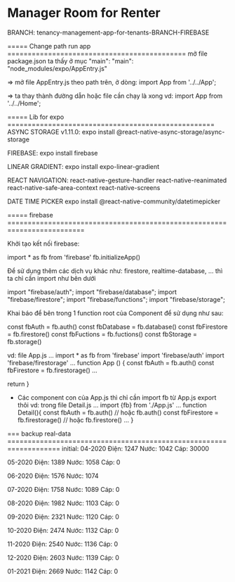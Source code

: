 # Manager Room for Renter
BRANCH: tenancy-management-app-for-tenants-BRANCH-FIREBASE



===== Change path run app ============================================
mở file package.json
ta thấy ở mục "main":
  "main": "node_modules/expo/AppEntry.js"

=> mở file AppEntry.js theo path trên, ở dòng:
  import App from '../../App';

=> ta thay thành đường dẫn hoặc file cần chạy là xong
vd:
import App from '../../Home';

===== Lib for expo ===================================================
ASYNC STORAGE v1.11.0:
expo install @react-native-async-storage/async-storage

FIREBASE:
expo install firebase

LINEAR GRADIENT:
expo install expo-linear-gradient

REACT NAVIGATION:
react-native-gesture-handler
react-native-reanimated
react-native-safe-area-context
react-native-screens

DATE TIME PICKER
expo install @react-native-community/datetimepicker


===== firebase =========================================================================

Khởi tạo kết nối firebase:

import * as fb from 'firebase'
fb.initializeApp(<configKey>)

Để sử dụng thêm các dịch vụ khác như: firestore, realtime-database, ...
thì ta chỉ cần import như bên dưới

import "firebase/auth";
import "firebase/database";
import "firebase/firestore";
import "firebase/functions";
import "firebase/storage";

Khai báo để bên trong 1 function root của
Component để sử dụng như sau:

const fbAuth = fb.auth()
const fbDatabase = fb.database()
const fbFirestore = fb.firestore()
const fbFuctions = fb.fuctions()
const fbStorage = fb.storage()


vd: file App.js
...
import * as fb from 'firebase'
import 'firebase/auth'
import 'firebase/firestorage'
...
function App () {
  const fbAuth = fb.auth()
  const fbFirestore = fb.firestorage()
  ...

  return <Detail />
}

* Các component con của App.js thì chỉ cần import fb từ App.js
export thôi
vd: trong file Detail.js
...
import {fb} from './App.js'
...
function Detail(){
  const fbAuth = fb.auth()
  // hoặc fb.auth()
  const fbFirestore = fb.firestorage()
  // hoặc fb.firestore()
  ...
}




=== backup real-data ===================================================================
initial:
04-2020
Điện: 1247
Nước: 1042
Cáp: 30000

05-2020
Điện: 1389
Nước: 1058
Cáp: 0

06-2020
Điện: 1576
Nước: 1074

07-2020
Điện: 1758
Nước: 1089
Cáp: 0

08-2020
Điện: 1982
Nước: 1103
Cáp: 0

09-2020
Điện: 2321
Nước: 1120
Cáp: 0

10-2020
Điện: 2474
Nước: 1132
Cáp: 0

11-2020
Điện: 2540
Nước: 1136
Cáp: 0

12-2020
Điện: 2603
Nước: 1139
Cáp: 0

01-2021
Điện: 2669
Nước: 1142
Cáp: 0






